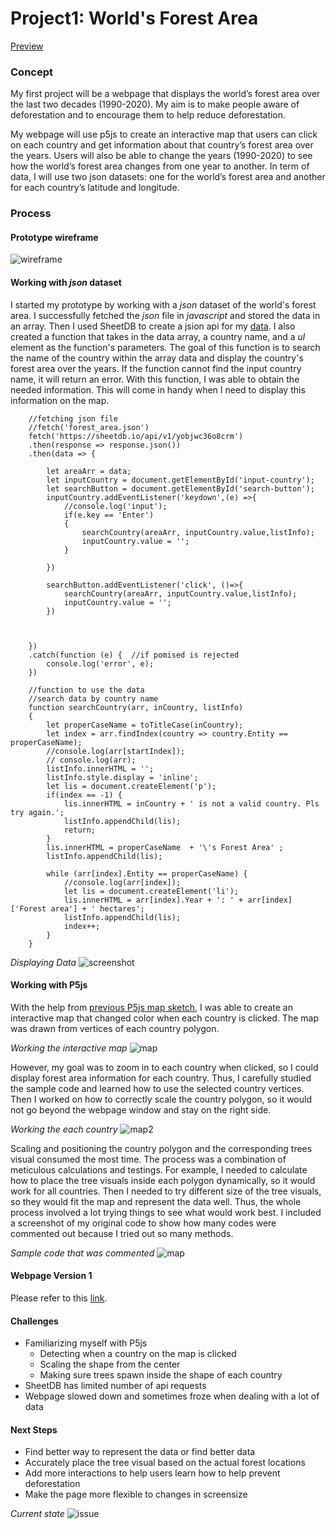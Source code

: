 # Project1: World's Forest Area

[Preview](https://pangnasun.github.io/ConnectionsLab/Week-4/Project1/version1/)

### Concept

My first project will be a webpage that displays the world’s forest area over the last two decades (1990-2020). My aim is to make people aware of deforestation and to encourage them to help reduce deforestation. 

My webpage will use p5js to create an interactive map that users can click on each country and get information about that country’s forest area over the years. Users will also be able to change the years (1990-2020) to see how the world’s forest area changes from one year to another. In term of data, I will use two json datasets: one for the world’s forest area and another for each country’s latitude and longitude. 

### Process
#### Prototype wireframe
![wireframe](Project1/images/wireframes/p1_wireframe1.png)

#### Working with *json* dataset

I started my prototype by working with a *json* dataset of the world's forest area. I successfully fetched the *json* file in *javascript* and stored the data in an array. Then I used SheetDB to create a jsion api for my [data](https://sheetdb.io/api/v1/xy54jy17vz6i8). I also created a function that takes in the data array, a country name, and a *ul* element as the function's parameters. The goal of this function is to search the name of the country within the array data and display the country's forest area over the years. If the function cannot find the input country name, it will return an error. With this function, I was able to obtain the needed information. This will come in handy when I need to display this information on the map.

```
    //fetching json file
    //fetch('forest_area.json') 
    fetch('https://sheetdb.io/api/v1/yobjwc36o8crm')
    .then(response => response.json())
    .then(data => { 

        let areaArr = data;      
        let inputCountry = document.getElementById('input-country');
        let searchButton = document.getElementById('search-button');
        inputCountry.addEventListener('keydown',(e) =>{
            //console.log('input');
            if(e.key == 'Enter')
            {
                searchCountry(areaArr, inputCountry.value,listInfo);
                inputCountry.value = '';
            }
           
        }) 

        searchButton.addEventListener('click', ()=>{
            searchCountry(areaArr, inputCountry.value,listInfo);
            inputCountry.value = '';
        })

        

    })
    .catch(function (e) {  //if pomised is rejected
        console.log('error', e);
    })
    
    //function to use the data
    //search data by country name
    function searchCountry(arr, inCountry, listInfo) 
    {
        let properCaseName = toTitleCase(inCountry);
        let index = arr.findIndex(country => country.Entity == properCaseName);
        //console.log(arr[startIndex]);
        // console.log(arr);
        listInfo.innerHTML = '';
        listInfo.style.display = 'inline';
        let lis = document.createElement('p');
        if(index == -1) {
            lis.innerHTML = inCountry + ' is not a valid country. Pls try again.';
            listInfo.appendChild(lis);
            return;
        }
        lis.innerHTML = properCaseName  + '\'s Forest Area' ;
        listInfo.appendChild(lis);

        while (arr[index].Entity == properCaseName) {
            //console.log(arr[index]);
            let lis = document.createElement('li');
            lis.innerHTML = arr[index].Year + ': ' + arr[index]['Forest area'] + ' hectares';
            listInfo.appendChild(lis);
            index++;
        }
    }

```
*Displaying Data*
![screenshot](Project1/images/json_screenshot.png)

#### Working with P5js

With the help from [previous P5js map sketch](https://editor.p5js.org/Kumu-Paul/sketches/8awPJGZQ4), I was able to create an interactive map that changed color when each country is clicked. The map was drawn from vertices of each country polygon. 

*Working the interactive map*
![map](Project1/images/map1.png)

However, my goal was to zoom in to each country when clicked, so I could display forest area information for each country. Thus, I carefully studied the sample code and learned how to use the selected country vertices. Then I worked on how to correctly scale the country polygon, so it would not go beyond the webpage window and stay on the right side. 

*Working the each country*
![map2](Project1/images/map2.png)

Scaling and positioning the country polygon and the corresponding trees visual consumed the most time. The process was a combination of meticulous calculations and testings. For example, I needed to calculate how to place the tree visuals inside each polygon dynamically, so it would work for all countries. Then I needed to try different size of the tree visuals, so they would fit the map and represent the data well. Thus, the whole process involved a lot trying things to see what would work best. I included a screenshot of my original code to show how many codes were commented out because I tried out so many methods. 

*Sample code that was commented*
![map](Project1/images/comments.png)

#### Webpage Version 1
Please refer to this [link](https://pangnasun.github.io/ConnectionsLab/Week-4/Project1/version1/).

#### Challenges
- Familiarizing myself with P5js
    - Detecting when a country on the map is clicked
    - Scaling the shape from the center
    - Making sure trees spawn inside the shape of each country
- SheetDB has limited number of api requests
- Webpage slowed down and sometimes froze when dealing with a lot of data

#### Next Steps
-   Find better way to represent the data or find better data
-   Accurately place the tree visual based on the actual forest locations
-   Add more interactions to help users learn how to help prevent deforestation
-   Make the page more flexible to changes in screensize

*Current state*
![issue](Project1/images/issue1.png)
